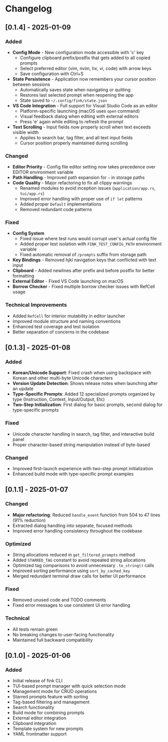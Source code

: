 # Changelog

## [0.1.4] - 2025-01-09

### Added
- **Config Mode** - New configuration mode accessible with 'c' key
  - Configure clipboard prefix/postfix that gets added to all copied prompts
  - Select preferred editor (vim, nvim, hx, vi, code) with arrow keys
  - Save configuration with Ctrl+S
- **State Persistence** - Application now remembers your cursor position between sessions
  - Automatically saves state when navigating or quitting
  - Restores last selected prompt when reopening the app
  - State saved to `~/.config/fink/state.json`
- **VS Code Integration** - Full support for Visual Studio Code as an editor
  - Platform-specific launching (macOS uses `open` command)
  - Visual feedback dialog when editing with external editors
  - Press 'e' again while editing to refresh the prompt
- **Text Scrolling** - Input fields now properly scroll when text exceeds visible width
  - Applies to search bar, tag filter, and all text input fields
  - Cursor position properly maintained during scrolling

### Changed
- **Editor Priority** - Config file editor setting now takes precedence over EDITOR environment variable
- **Path Handling** - Improved path expansion for `~` in storage paths
- **Code Quality** - Major refactoring to fix all clippy warnings
  - Renamed modules to avoid inception issues (`application/app.rs`, `tui/app.rs`)
  - Improved error handling with proper use of `if let` patterns
  - Added proper `Default` implementations
  - Removed redundant code patterns

### Fixed
- **Config System**
  - Fixed issue where test runs would corrupt user's actual config file
  - Added proper test isolation with `FINK_TEST_CONFIG_PATH` environment variable
  - Fixed automatic removal of `/prompts` suffix from storage path
- **Key Bindings** - Removed hjkl navigation keys that conflicted with text input
- **Clipboard** - Added newlines after prefix and before postfix for better formatting
- **External Editor** - Fixed VS Code launching on macOS
- **Borrow Checker** - Fixed multiple borrow checker issues with RefCell usage

### Technical Improvements
- Added `RefCell` for interior mutability in editor launcher
- Improved module structure and naming conventions
- Enhanced test coverage and test isolation
- Better separation of concerns in the codebase

## [0.1.3] - 2025-01-08

### Added
- **Korean/Unicode Support**: Fixed crash when using backspace with Korean and other multi-byte Unicode characters
- **Version Update Detection**: Shows release notes when launching after an update
- **Type-Specific Prompts**: Added 12 specialized prompts organized by type (Instruction, Context, Input/Output, Etc)
- **Two-Step Initialization**: First dialog for basic prompts, second dialog for type-specific prompts

### Fixed
- Unicode character handling in search, tag filter, and interactive build panel
- Proper character-based string manipulation instead of byte-based

### Changed
- Improved first-launch experience with two-step prompt initialization
- Enhanced build mode with type-specific prompt examples

## [0.1.1] - 2025-01-07

### Changed
- **Major refactoring**: Reduced `handle_event` function from 504 to 47 lines (91% reduction)
- Extracted dialog handling into separate, focused methods
- Improved error handling consistency throughout the codebase

### Optimized
- String allocations reduced in `get_filtered_prompts` method
- Added `STARRED_TAG` constant to avoid repeated string allocations
- Optimized tag comparisons to avoid unnecessary `.to_string()` calls
- Improved sorting performance using `sort_by_cached_key`
- Merged redundant terminal draw calls for better UI performance

### Fixed
- Removed unused code and TODO comments
- Fixed error messages to use consistent UI error handling

### Technical
- All tests remain green
- No breaking changes to user-facing functionality
- Maintained full backward compatibility

## [0.1.0] - 2025-01-06

### Added
- Initial release of fink CLI
- TUI-based prompt manager with quick selection mode
- Management mode for CRUD operations
- Starred prompts feature with sorting
- Tag-based filtering and management
- Search functionality
- Build mode for combining prompts
- External editor integration
- Clipboard integration
- Template system for new prompts
- YAML frontmatter support